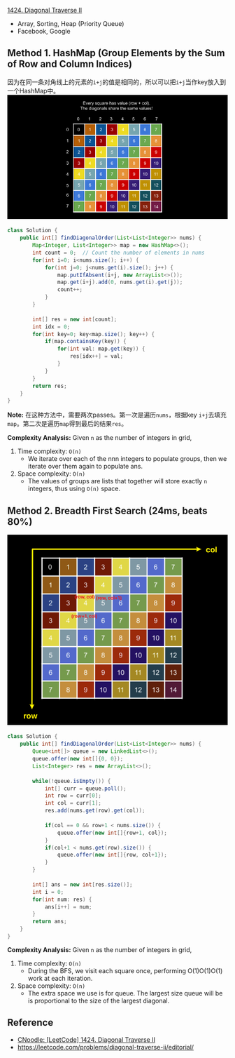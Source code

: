 [1424. Diagonal Traverse II](https://leetcode.com/problems/diagonal-traverse-ii/description/)

* Array, Sorting, Heap (Priority Queue)
* Facebook, Google


## Method 1. HashMap (Group Elements by the Sum of Row and Column Indices)
因为在同一条对角线上的元素的`i+j`的值是相同的，所以可以把`i+j`当作key放入到一个HashMap中。
![](images/1424_1.png)
```java
class Solution {
    public int[] findDiagonalOrder(List<List<Integer>> nums) {
        Map<Integer, List<Integer>> map = new HashMap<>();
        int count = 0;  // Count the number of elements in nums
        for(int i=0; i<nums.size(); i++) {
            for(int j=0; j<nums.get(i).size(); j++) {
                map.putIfAbsent(i+j, new ArrayList<>());
                map.get(i+j).add(0, nums.get(i).get(j));
                count++;
            }
        }

        int[] res = new int[count];
        int idx = 0;
        for(int key=0; key<map.size(); key++) {
            if(map.containsKey(key)) {
                for(int val: map.get(key)) {
                    res[idx++] = val;
                }
            }
        }
        return res;
    }
}
```
**Note:** 在这种方法中，需要两次passes。第一次是遍历`nums`，根据key `i+j`去填充`map`。第二次是遍历`map`得到最后的结果`res`。

**Complexity Analysis:**
Given `n` as the number of integers in grid,
1. Time complexity: `O(n)`
    * We iterate over each of the nnn integers to populate groups, then we iterate over them again to populate ans.
2. Space complexity: `O(n)`
    * The values of groups are lists that together will store exactly `n` integers, thus using `O(n)` space.


## Method 2. Breadth First Search (24ms, beats 80%)
![](images/1424_2.png)
```java
class Solution {
    public int[] findDiagonalOrder(List<List<Integer>> nums) {
        Queue<int[]> queue = new LinkedList<>();
        queue.offer(new int[]{0, 0});
        List<Integer> res = new ArrayList<>();

        while(!queue.isEmpty()) {
            int[] curr = queue.poll();
            int row = curr[0];
            int col = curr[1];
            res.add(nums.get(row).get(col));

            if(col == 0 && row+1 < nums.size()) {
                queue.offer(new int[]{row+1, col});
            }
            if(col+1 < nums.get(row).size()) {
                queue.offer(new int[]{row, col+1});
            }
        }

        int[] ans = new int[res.size()];
        int i = 0;
        for(int num: res) {
            ans[i++] = num;
        }
        return ans;
    }
}
```
**Complexity Analysis:**
Given `n` as the number of integers in grid,
1. Time complexity: `O(n)`
   * During the BFS, we visit each square once, performing O(1)O(1)O(1) work at each iteration.
2. Space complexity: `O(n)`
   * The extra space we use is for queue. The largest size queue will be is proportional to the size of the largest diagonal.


## Reference
* [CNoodle: [LeetCode] 1424. Diagonal Traverse II](https://www.cnblogs.com/cnoodle/p/17855126.html)
* https://leetcode.com/problems/diagonal-traverse-ii/editorial/